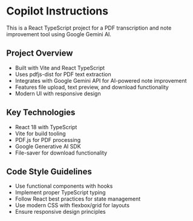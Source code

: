 # Copilot Instructions

<!-- Use this file to provide workspace-specific custom instructions to Copilot. For more details, visit https://code.visualstudio.com/docs/copilot/copilot-customization#_use-a-githubcopilotinstructionsmd-file -->

This is a React TypeScript project for a PDF transcription and note improvement tool using Google Gemini AI.

## Project Overview
- Built with Vite and React TypeScript
- Uses pdfjs-dist for PDF text extraction
- Integrates with Google Gemini API for AI-powered note improvement
- Features file upload, text preview, and download functionality
- Modern UI with responsive design

## Key Technologies
- React 18 with TypeScript
- Vite for build tooling
- PDF.js for PDF processing
- Google Generative AI SDK
- File-saver for download functionality

## Code Style Guidelines
- Use functional components with hooks
- Implement proper TypeScript typing
- Follow React best practices for state management
- Use modern CSS with flexbox/grid for layouts
- Ensure responsive design principles
